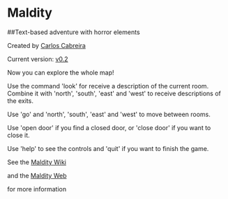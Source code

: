 # Maldity
##Text-based adventure with horror elements

Created by [Carlos Cabreira](https://github.com/carcasanchez/Maldity)

Current version: [v0.2](https://github.com/carcasanchez/Maldity/releases/tag/v0.2)

Now you can explore the whole map! 

Use the command 'look' for receive a description of the current room. Combine it with 'north', 'south', 'east' and 'west' to receive descriptions of the exits.

Use 'go' and 'north', 'south', 'east' and 'west' to move between rooms.

Use 'open door' if you find a closed door, or 'close door' if you want to close it.

Use 'help' to see the controls and 'quit' if you want to finish the game.



See the [Maldity Wiki](https://github.com/carcasanchez/Maldity/wiki/Maldity:-Sea's-silence)

and the [Maldity Web](http://carcasanchez.github.io/Maldity)

for more information
